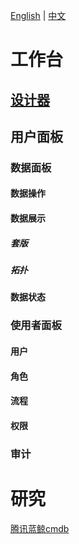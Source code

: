 [English](README.md) | [中文](README_zh_CN.md)

# 工作台

## [设计器](component/Designer/README_zh_CN.md)
## 用户面板

### 数据面板

#### 数据操作

#### 数据展示

##### 套版

##### 拓扑

#### 数据状态

### 使用者面板

#### 用户

#### 角色

#### 流程

#### 权限

### 审计

# 研究

[腾讯蓝鲸cmdb](docs/research/bk-cmdb.md)